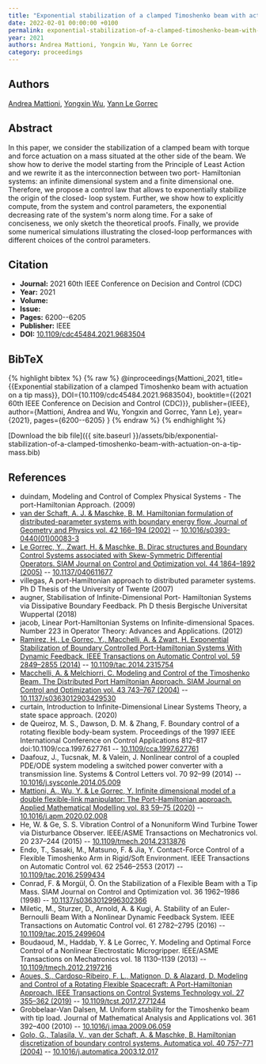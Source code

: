 ```yaml
---
title: "Exponential stabilization of a clamped Timoshenko beam with actuation on a tip mass"
date: 2022-02-01 00:00:00 +0100
permalink: exponential-stabilization-of-a-clamped-timoshenko-beam-with-actuation-on-a-tip-mass
year: 2021
authors: Andrea Mattioni, Yongxin Wu, Yann Le Gorrec
category: proceedings
---
```

 
## Authors
[Andrea Mattioni](authors/andrea-mattioni), [Yongxin Wu](authors/yongxin-wu), [Yann Le Gorrec](authors/yann-le-gorrec)
 
## Abstract
In this paper, we consider the stabilization of a clamped beam with torque and force actuation on a mass situated at the other side of the beam. We show how to derive the model starting from the Principle of Least Action and we rewrite it as the interconnection between two port- Hamiltonian systems: an infinite dimensional system and a finite dimensional one. Therefore, we propose a control law that allows to exponentially stabilize the origin of the closed- loop system. Further, we show how to explicitly compute, from the system and control parameters, the exponential decreasing rate of the system's norm along time. For a sake of conciseness, we only sketch the theoretical proofs. Finally, we provide some numerical simulations illustrating the closed-loop performances with different choices of the control parameters.
 
## Citation
- **Journal:** 2021 60th IEEE Conference on Decision and Control (CDC)
- **Year:** 2021
- **Volume:** 
- **Issue:** 
- **Pages:** 6200--6205
- **Publisher:** IEEE
- **DOI:** [10.1109/cdc45484.2021.9683504](https://doi.org/10.1109/cdc45484.2021.9683504)
 
## BibTeX
{% highlight bibtex %}
{% raw %}
@inproceedings{Mattioni_2021,
  title={{Exponential stabilization of a clamped Timoshenko beam with actuation on a tip mass}},
  DOI={10.1109/cdc45484.2021.9683504},
  booktitle={{2021 60th IEEE Conference on Decision and Control (CDC)}},
  publisher={IEEE},
  author={Mattioni, Andrea and Wu, Yongxin and Gorrec, Yann Le},
  year={2021},
  pages={6200--6205}
}
{% endraw %}
{% endhighlight %}
 
[Download the bib file]({{ site.baseurl }}/assets/bib/exponential-stabilization-of-a-clamped-timoshenko-beam-with-actuation-on-a-tip-mass.bib)
 
## References
- duindam, Modeling and Control of Complex Physical Systems - The port-Hamiltonian Approach. (2009)
- [van der Schaft, A. J. & Maschke, B. M. Hamiltonian formulation of distributed-parameter systems with boundary energy flow. Journal of Geometry and Physics vol. 42 166–194 (2002)](hamiltonian-formulation-of-distributed-parameter-systems-with-boundary-energy-flow) -- [10.1016/s0393-0440(01)00083-3](https://doi.org/10.1016/s0393-0440(01)00083-3)
- [Le Gorrec, Y., Zwart, H. & Maschke, B. Dirac structures and Boundary Control Systems associated with Skew-Symmetric Differential Operators. SIAM Journal on Control and Optimization vol. 44 1864–1892 (2005)](dirac-structures-and-boundary-control-systems-associated-with-skew-symmetric-differential-operators) -- [10.1137/040611677](https://doi.org/10.1137/040611677)
- villegas, A port-Hamiltonian approach to distributed parameter systems. Ph D Thesis of the University of Twente (2007)
- augner, Stabilisation of Infinite-Dimensional Port- Hamiltonian Systems via Dissipative Boundary Feedback. Ph D thesis Bergische Universitat Wuppertal (2018)
- jacob, Linear Port-Hamiltonian Systems on Infinite-dimensional Spaces. Number 223 in Operator Theory: Advances and Applications. (2012)
- [Ramirez, H., Le Gorrec, Y., Macchelli, A. & Zwart, H. Exponential Stabilization of Boundary Controlled Port-Hamiltonian Systems With Dynamic Feedback. IEEE Transactions on Automatic Control vol. 59 2849–2855 (2014)](exponential-stabilization-of-boundary-controlled-port-hamiltonian-systems-with-dynamic-feedback) -- [10.1109/tac.2014.2315754](https://doi.org/10.1109/tac.2014.2315754)
- [Macchelli, A. & Melchiorri, C. Modeling and Control of the Timoshenko Beam. The Distributed Port Hamiltonian Approach. SIAM Journal on Control and Optimization vol. 43 743–767 (2004)](modeling-and-control-of-the-timoshenko-beam-the-distributed-port-hamiltonian-approach) -- [10.1137/s0363012903429530](https://doi.org/10.1137/s0363012903429530)
- curtain, Introduction to Infinite-Dimensional Linear Systems Theory, a state space approach. (2020)
- de Queiroz, M. S., Dawson, D. M. & Zhang, F. Boundary control of a rotating flexible body-beam system. Proceedings of the 1997 IEEE International Conference on Control Applications 812–817 doi:10.1109/cca.1997.627761 -- [10.1109/cca.1997.627761](https://doi.org/10.1109/cca.1997.627761)
- Daafouz, J., Tucsnak, M. & Valein, J. Nonlinear control of a coupled PDE/ODE system modeling a switched power converter with a transmission line. Systems &amp; Control Letters vol. 70 92–99 (2014) -- [10.1016/j.sysconle.2014.05.009](https://doi.org/10.1016/j.sysconle.2014.05.009)
- [Mattioni, A., Wu, Y. & Le Gorrec, Y. Infinite dimensional model of a double flexible-link manipulator: The Port-Hamiltonian approach. Applied Mathematical Modelling vol. 83 59–75 (2020)](infinite-dimensional-model-of-a-double-flexible-link-manipulator-the-port-hamiltonian-approach) -- [10.1016/j.apm.2020.02.008](https://doi.org/10.1016/j.apm.2020.02.008)
- He, W. & Ge, S. S. Vibration Control of a Nonuniform Wind Turbine Tower via Disturbance Observer. IEEE/ASME Transactions on Mechatronics vol. 20 237–244 (2015) -- [10.1109/tmech.2014.2313876](https://doi.org/10.1109/tmech.2014.2313876)
- Endo, T., Sasaki, M., Matsuno, F. & Jia, Y. Contact-Force Control of a Flexible Timoshenko Arm in Rigid/Soft Environment. IEEE Transactions on Automatic Control vol. 62 2546–2553 (2017) -- [10.1109/tac.2016.2599434](https://doi.org/10.1109/tac.2016.2599434)
- Conrad, F. & Morgül, Ö. On the Stabilization of a Flexible Beam with a Tip Mass. SIAM Journal on Control and Optimization vol. 36 1962–1986 (1998) -- [10.1137/s0363012996302366](https://doi.org/10.1137/s0363012996302366)
- Miletic, M., Sturzer, D., Arnold, A. & Kugi, A. Stability of an Euler-Bernoulli Beam With a Nonlinear Dynamic Feedback System. IEEE Transactions on Automatic Control vol. 61 2782–2795 (2016) -- [10.1109/tac.2015.2499604](https://doi.org/10.1109/tac.2015.2499604)
- Boudaoud, M., Haddab, Y. & Le Gorrec, Y. Modeling and Optimal Force Control of a Nonlinear Electrostatic Microgripper. IEEE/ASME Transactions on Mechatronics vol. 18 1130–1139 (2013) -- [10.1109/tmech.2012.2197216](https://doi.org/10.1109/tmech.2012.2197216)
- [Aoues, S., Cardoso-Ribeiro, F. L., Matignon, D. & Alazard, D. Modeling and Control of a Rotating Flexible Spacecraft: A Port-Hamiltonian Approach. IEEE Transactions on Control Systems Technology vol. 27 355–362 (2019)](modeling-and-control-of-a-rotating-flexible-spacecraft-a-port-hamiltonian-approach) -- [10.1109/tcst.2017.2771244](https://doi.org/10.1109/tcst.2017.2771244)
- Grobbelaar-Van Dalsen, M. Uniform stability for the Timoshenko beam with tip load. Journal of Mathematical Analysis and Applications vol. 361 392–400 (2010) -- [10.1016/j.jmaa.2009.06.059](https://doi.org/10.1016/j.jmaa.2009.06.059)
- [Golo, G., Talasila, V., van der Schaft, A. & Maschke, B. Hamiltonian discretization of boundary control systems. Automatica vol. 40 757–771 (2004)](hamiltonian-discretization-of-boundary-control-systems) -- [10.1016/j.automatica.2003.12.017](https://doi.org/10.1016/j.automatica.2003.12.017)

